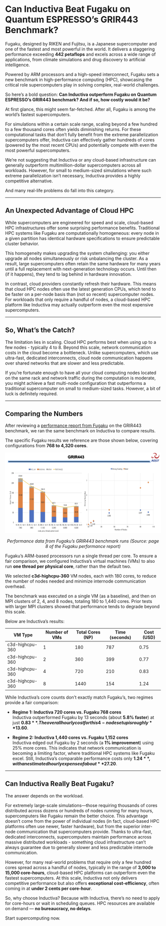 # Can Inductiva Beat Fugaku on Quantum ESPRESSO’s GRIR443 Benchmark?
Fugaku, designed by RIKEN and Fujitsu, is a Japanese supercomputer and one of the fastest and most powerful in the world. 
It delivers a staggering performance exceeding **442 petaflops** and excels across a wide range of applications, from climate simulations and drug discovery to artificial intelligence. 

Powered by ARM processors and a high-speed interconnect, Fugaku sets a new benchmark in high-performance computing (HPC), showcasing the critical role supercomputers play in solving complex, real-world challenges.

So here’s a bold question: **Can Inductiva outperform Fugaku on Quantum ESPRESSO’s GRIR443 benchmark? And if so, how costly would it be?**

At first glance, this might seem far-fetched. After all, Fugaku is among the world’s fastest supercomputers. 

For simulations within a certain scale range, scaling beyond a few hundred to a few thousand cores often yields diminishing returns. For these computational tasks that don’t fully benefit from the extreme parallelization supercomputers offer, Inductiva can effectively gather hundreds of cores (powered by the most recent CPUs) and potentially compete with even the most powerful supercomputers.

We’re not suggesting that Inductiva or any cloud-based infrastructure can generally outperform multimillion-dollar supercomputers across all workloads. However, for small to medium-sized simulations where such extreme parallelization isn’t necessary, Inductiva provides a highly competitive alternative.

And many real-life problems do fall into this category.

---

## An Unexpected Advantage of Cloud HPC
While supercomputers are engineered for speed and scale, cloud-based HPC infrastructures offer some surprising performance benefits. Traditional HPC systems like Fugaku are computationally homogeneous: every node in a given partition has identical hardware specifications to ensure predictable cluster behavior.

This homogeneity makes upgrading the system challenging: you either upgrade all nodes simultaneously or risk unbalancing the cluster. As a result, large supercomputers often retain the same hardware for many years until a full replacement with next-generation technology occurs. Until then (if it happens), they tend to lag behind in hardware innovation.

In contrast, cloud providers constantly refresh their hardware. This means that cloud HPC nodes often use the latest generation CPUs, which tend to be faster on a per-node basis than (not so recent) supercomputer nodes. For workloads that only require a handful of nodes, a cloud-based HPC platform like Inductiva may actually outperform even the most expensive supercomputers.

---

## So, What’s the Catch?
The limitation lies in scaling. Cloud HPC performs best when using up to a few nodes - typically 4 to 8. Beyond this scale, network communication costs in the cloud become a bottleneck. Unlike supercomputers, which use ultra-fast, dedicated interconnects, cloud node communication happens over shared networks that are slower and less predictable.

If you’re fortunate enough to have all your cloud computing nodes located on the same rack and network traffic during the computation is moderate, you might achieve a fast multi-node configuration that outperforms a traditional supercomputer on small to medium-sized tasks. However, a bit of luck is definitely required.

---

## Comparing the Numbers
After reviewing a [performance report from Fugaku](https://www.hpci-office.jp/documents/appli_software/Fugaku_QE_performance.pdf) on the GRIR443 benchmark, we ran the same benchmark on Inductiva to compare results.

The specific Fugaku results we reference are those shown below, covering configurations from **768 to 4,320 cores**.

<img src="_static/fugaku-grir443-results.png" alt="Fugaku GRIR443 Results"/>
<p align="center"><em>Performance data from Fugaku’s GRIR443 benchmark runs (Source: page 8 of the Fugaku performance report)</em></p>

Fugaku’s ARM-based processors run a single thread per core. To ensure a fair comparison, we configured Inductiva’s virtual machines (VMs) to also run **one thread per physical core**, rather than the default two.

We selected **c3d-highcpu-360** VM nodes, each with 180 cores, to reduce the number of nodes needed and minimize internode communication overhead.

The benchmark was executed on a single VM (as a baseline), and then on MPI clusters of 2, 4, and 8 nodes, totaling 180 to 1,440 cores. Prior tests with larger MPI clusters showed that performance tends to degrade beyond this scale.

Below are Inductiva’s results:

| VM Type         | Number of VMs | Total Cores (NP) | Time (seconds) | Cost (USD) |
|-----------------|---------------|------------------|----------------|------------|
| c3d-highcpu-360 | 1             | 180              | 787            | 0.75       |
| c3d-highcpu-360 | 2             | 360              | 399            | 0.77       |
| c3d-highcpu-360 | 4             | 720              | 210            | 0.83       |
| c3d-highcpu-360 | 8             | 1440             | 154            | 1.24       |

While Inductiva’s core counts don’t exactly match Fugaku’s, two regimes provide a fair comparison:

- **Regime 1: Inductiva 720 cores vs. Fugaku 768 cores**  
  Inductiva outperformed Fugaku by 13 seconds (about **5.8% faster**) at just **$0.83**. The overall hourly cost for this 4-node setup is roughly **$13.60**.

- **Regime 2: Inductiva 1,440 cores vs. Fugaku 1,152 cores**  
  Inductiva edged out Fugaku by 2 seconds (a **1% improvement**) using 25% more cores. This indicates that network communication is becoming a limiting factor, where traditional HPC systems like Fugaku excel. Still, Inductiva’s comparable performance costs only **$1.24**, with an estimated hourly expense of about **$27.20**.

---

## Can Inductiva Really Beat Fugaku?
The answer depends on the workload.

For extremely large-scale simulations—those requiring thousands of cores distributed across dozens or hundreds of nodes 
running for many hours, supercomputers like Fugaku remain the better choice. This advantage doesn’t come from the power 
of individual nodes (in fact, cloud-based HPC platforms often use newer, faster hardware), but from the superior 
inter-node communication that supercomputers provide. Thanks to ultra-fast, dedicated interconnects, supercomputers 
maintain performance across massive distributed workloads - something cloud infrastructure can’t always guarantee due 
to generally slower and less predictable internode communication.

However, for many real-world problems that require only a few hundred cores spread across a handful of nodes, typically in 
the range of **3,000 to 15,000 core-hours**, cloud-based HPC platforms can outperform even the fastest supercomputers. At 
this scale, Inductiva not only delivers competitive performance but also offers **exceptional cost-efficiency**, often coming 
in at **under 2 cents per core-hour**.

So, why choose Inductiva? Because with Inductiva, there’s no need to apply for core-hours or wait in scheduling queues. HPC resources are available on demand — **no bureaucracy, no delays**.

Start supercomputing now.



